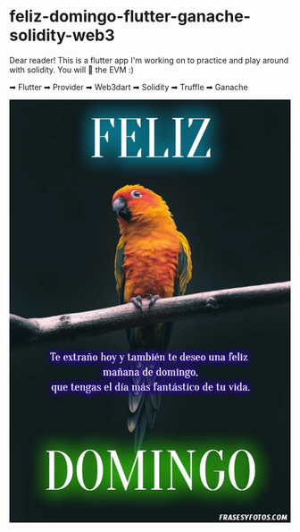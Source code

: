 # feliz-domingo-flutter-ganache-solidity-web3

Dear reader!
This is a flutter app I'm working on to practice and play around with solidity.
You will 💖 the EVM :)

➡ Flutter
➡ Provider
➡ Web3dart
➡ Solidity
➡ Truffle
➡ Ganache


![](photofeliz.jpg)

